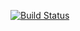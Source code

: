 [![Build Status](https://travis-ci.org/cultuurnet/udb3-php.svg?branch=master)](https://travis-ci.org/cultuurnet/udb3-php)
